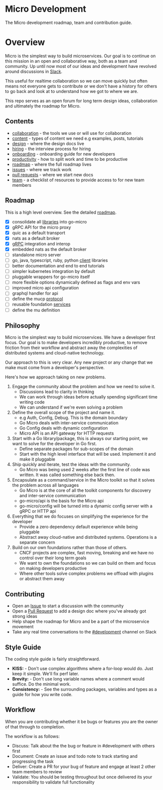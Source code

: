 # Micro Development

The Micro development roadmap, team and contribution guide.

# Overview 

Micro is the simplest way to build microservices. Our goal is to continue on this mission in an open and collaborative way, both as a team and community. Up until now most of our ideas and development have revolved around discussions in [Slack](https://micro.mu/slack/).

This useful for realtime collaboration so we can move quickly but often means not everyone gets to contribute or we don't 
have a history for others to go back and look at to understand how we got to where we are.

This repo serves as an open forum for long term design ideas, collaboration and ultimately the roadmap for Micro.

## Contents

- [collaboration](collaboration.md) - the tools we use or will use for collaboration
- [content](content.md) - types of content we need e.g examples, posts, tutorials
- [design](design) - where the design docs live
- [hiring](hiring.md) - the interview process for hiring
- [onboarding](onboarding.md) - onboarding guide for new developers
- [productivity](productivity.md) - how to split work and time to be productive
- [roadmap](roadmap) - where the full roadmap lives
- [issues](https://github.com/micro/development/issues) - where we track work
- [pull requests](https://github.com/micro/development/pulls) - where we start new docs
- [team](team.md) - a checklist of resources to provide access to for new team members

## Roadmap

This is a high level overview. See the detailed [roadmap](roadmap).

- [X] consolidate all [libraries](design/libraries.md) into go-micro
- [X] gRPC API for the micro proxy
- [X] quic as a default transport
- [X] nats as a default broker
- [x] [gRPC](grpc.md) integration and interop
- [x] embedded nats as the default broker
- [ ] standalone micro server
- [ ] go, java, typescript, ruby, python [client](design/clients.md) libraries
- [ ] better documentation and end to end tutorials
- [ ] simpler kubernetes integration by default
- [ ] pluggable wrappers for go-micro itself
- [ ] more flexible options dynamically defined as flags and env vars
- [ ] improved micro api configuration 
- [ ] graphql handler for api
- [ ] define the mucp [protocol](design/protocol.md)
- [ ] reusable foundation [services](design/services.md) 
- [ ] define the mu definition

## Philosophy

Micro is the simplest way to build microservices. We have a developer first focus. Our goal is to make developers incredibly productive, 
to remove friction from their workflow and abstract away the complexities of distributed systems and cloud-native technology. 

Our approach to this is very clear. Any new project or any change that we make must come from a developer's perspective. 

Here's how we approach taking on new problems.

1. Engage the community about the problem and how we need to solve it.
	- Discussions lead to clarity in thinking
	- We can work through ideas before actually spending significant time writing code
	- We can understand if we're even solving a problem
1. Define the overall scope of the project and name it.
	-  e.g Auth, Config, Debug. This is the domain boundary
	- Go Micro deals with inter-service communication
	- Go Config deals with dynamic configuration
	- Micro API is an API gateway for HTTP requests
2. Start with a Go library/package, this is always our starting point, we want to solve for the developer in Go first. 
	- Define separate packages for sub-scopes of the domain
	- Start with the high level interface that will be used. Implement it and make it pluggable
3. Ship quickly and iterate, test the ideas with the community.
	- Go Micro was being used 2 weeks after the first line of code was written. It was called something else back then.
4. Encapsulate as a command/service in the Micro toolkit so that it solves the problem across all languages
	- Go Micro is at the core of all the toolkit components for discovery and inter-service communication
	- go-micro/api is the basis for the Micro api
	- go-micro/config will be turned into a dynamic config server with a gRPC or HTTP api
5. Everything that we do focuses on simplifying the experience for the developer
	- Provide a zero dependency default experience while being pluggable
	- Abstract away cloud-native and distributed systems. Operations is a separate concern
6. Build on our own foundations rather than those of others.
	- CNCF projects are complex, fast moving, breaking and we have no control over their long term goals
	- We want to own the foundations so we can build on them and focus on making developers productive
	- Where other tools solve complex problems we offload with plugins or abstract them away

## Contributing

- Open an [Issue](https://github.com/micro/development/issues) to start a discussion with the community
- Open a [Pull Request](https://github.com/micro/development/pulls) to add a design doc where you've already got strong ideas
- Help shape the roadmap for Micro and be a part of the microservice movement
- Take any real time conversations to the [#development](https://micro-services.slack.com/messages/CJ544CH8W/) channel on Slack

## Style Guide

The coding style guide is fairly straightforward.

- **KISS:** - Don't use complex algorithms where a for-loop would do. Just keep it simple. We'll fix perf later. 
- **Brevity:** - Don't use long variable names where a comment would suffice. Do the minimal work.
- **Consistency:** - See the surrounding packages, variables and types as a guide for how you write code.

## Workflow

When you are contributing whether it be bugs or features you are the owner of that through to completion.

The workflow is as follows:

- Discuss: Talk about the the bug or feature in #development with others first
- Document: Create an issue and todo note to track starting and progressing the task
- Deliver: Create a PR for your bug of feature and engage at least 2 other team members to review
- Validate: You should be testing throughout but once delivered its your responsibility to validate full functionality
